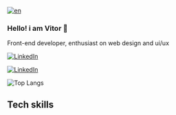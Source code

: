 [![en](https://img.shields.io/badge/lang-en-red.svg)](#)

### Hello! i am Vitor 🤙

Front-end developer, enthusiast on web design and ui/ux

[![LinkedIn](https://img.shields.io/badge/LinkedIn-0077B5?style=for-the-badge&logo=linkedin&logoColor=white)](https://www.linkedin.com/in/vhayres/)

[![LinkedIn](https://img.shields.io/badge/-Behance-blue?style=for-the-badge&logo=behance&logoColor=white)](https://www.behance.net/vhadev)

![Top Langs](https://github-readme-stats.vercel.app/api/top-langs/?username=VHAdev&hide_progress=true)

## Tech skills 

<div style="display: inline_block"><br/>
    <img alt="" src="https://img.shields.io/badge/HTML5-E34F26?style=for-the-badge&logo=html5&logoColor=white" />
    <img alt="" src="https://img.shields.io/badge/JavaScript-F7DF1E?style=for-the-badge&logo=javascript&logoColor=black" />
    <img alt="" src="https://img.shields.io/badge/CSS3-1572B6?style=for-the-badge&logo=css3&logoColor=white" />
     <img alt="" src="https://img.shields.io/badge/Bootstrap-563D7C?style=for-the-badge&logo=bootstrap&logoColor=white" />
    <img alt="" src="https://img.shields.io/badge/TypeScript-007ACC?style=for-the-badge&logo=typescript&logoColor=white" />
    <img alt="" src="https://img.shields.io/badge/React-20232A?style=for-the-badge&logo=react&logoColor=61DAFB" />
</div><br/>






